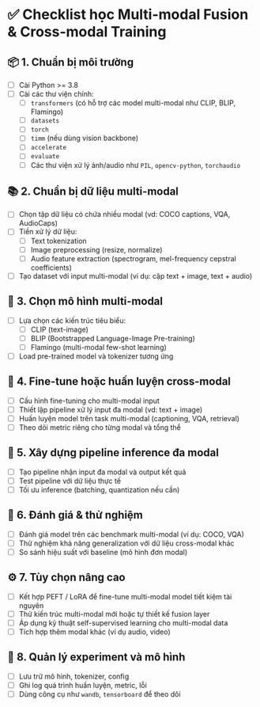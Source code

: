 # ✅ Checklist học Multi-modal Fusion & Cross-modal Training

## 📦 1. Chuẩn bị môi trường
- [ ] Cài Python >= 3.8
- [ ] Cài các thư viện chính:
  - [ ] `transformers` (có hỗ trợ các model multi-modal như CLIP, BLIP, Flamingo)
  - [ ] `datasets`
  - [ ] `torch`
  - [ ] `timm` (nếu dùng vision backbone)
  - [ ] `accelerate`
  - [ ] `evaluate`
  - [ ] Các thư viện xử lý ảnh/audio như `PIL`, `opencv-python`, `torchaudio`

## 📚 2. Chuẩn bị dữ liệu multi-modal
- [ ] Chọn tập dữ liệu có chứa nhiều modal (vd: COCO captions, VQA, AudioCaps)
- [ ] Tiền xử lý dữ liệu:
  - [ ] Text tokenization
  - [ ] Image preprocessing (resize, normalize)
  - [ ] Audio feature extraction (spectrogram, mel-frequency cepstral coefficients)
- [ ] Tạo dataset với input multi-modal (ví dụ: cặp text + image, text + audio)

## 🧠 3. Chọn mô hình multi-modal
- [ ] Lựa chọn các kiến trúc tiêu biểu:
  - [ ] CLIP (text-image)
  - [ ] BLIP (Bootstrapped Language-Image Pre-training)
  - [ ] Flamingo (multi-modal few-shot learning)
- [ ] Load pre-trained model và tokenizer tương ứng

## 🧩 4. Fine-tune hoặc huấn luyện cross-modal
- [ ] Cấu hình fine-tuning cho multi-modal input
- [ ] Thiết lập pipeline xử lý input đa modal (vd: text + image)
- [ ] Huấn luyện model trên task multi-modal (captioning, VQA, retrieval)
- [ ] Theo dõi metric riêng cho từng modal và tổng thể

## 🔗 5. Xây dựng pipeline inference đa modal
- [ ] Tạo pipeline nhận input đa modal và output kết quả
- [ ] Test pipeline với dữ liệu thực tế
- [ ] Tối ưu inference (batching, quantization nếu cần)

## 🧪 6. Đánh giá & thử nghiệm
- [ ] Đánh giá model trên các benchmark multi-modal (ví dụ: COCO, VQA)
- [ ] Thử nghiệm khả năng generalization với dữ liệu cross-modal khác
- [ ] So sánh hiệu suất với baseline (mô hình đơn modal)

## ⚙️ 7. Tùy chọn nâng cao
- [ ] Kết hợp PEFT / LoRA để fine-tune multi-modal model tiết kiệm tài nguyên
- [ ] Thử kiến trúc multi-modal mới hoặc tự thiết kế fusion layer
- [ ] Áp dụng kỹ thuật self-supervised learning cho multi-modal data
- [ ] Tích hợp thêm modal khác (ví dụ audio, video)

## 📁 8. Quản lý experiment và mô hình
- [ ] Lưu trữ mô hình, tokenizer, config
- [ ] Ghi log quá trình huấn luyện, metric, lỗi
- [ ] Dùng công cụ như `wandb`, `tensorboard` để theo dõi
